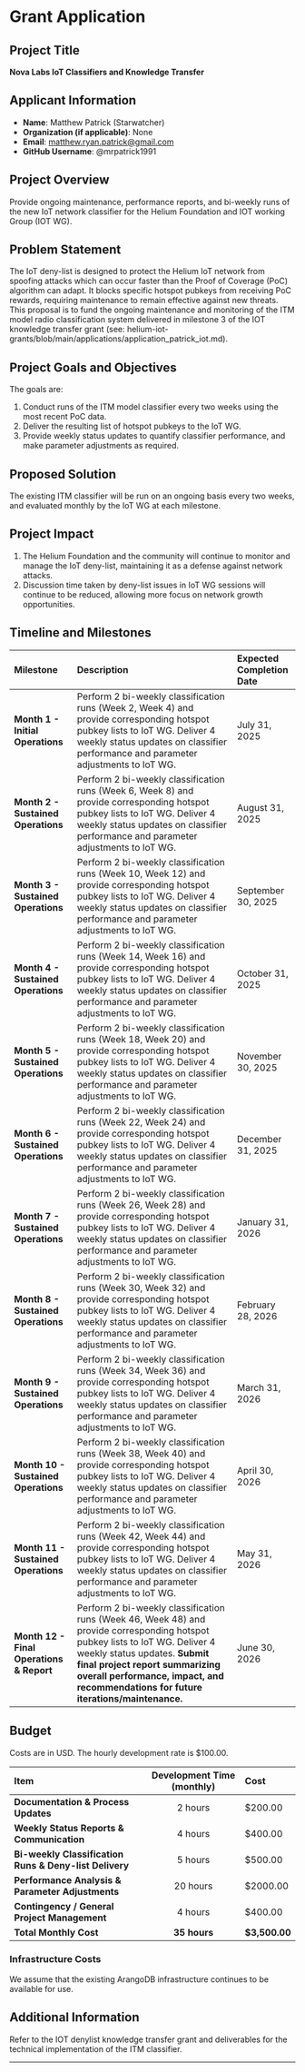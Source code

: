 # Grant Application

## Project Title
**Nova Labs IoT Classifiers and Knowledge Transfer**

## Applicant Information
- **Name**: Matthew Patrick (Starwatcher)
- **Organization (if applicable)**: None
- **Email**: matthew.ryan.patrick@gmail.com
- **GitHub Username**: @mrpatrick1991

## Project Overview

Provide ongoing maintenance, performance reports, and bi-weekly runs of the new IoT network classifier for the Helium Foundation and IOT working Group (IOT WG).

## Problem Statement

The IoT deny-list is designed to protect the Helium IoT network from spoofing attacks which can occur faster than the Proof of Coverage (PoC) algorithm can adapt. It blocks specific hotspot pubkeys from receiving PoC rewards, requiring maintenance to remain effective against new threats. This proposal is to fund the ongoing maintenance and monitoring of the ITM model radio classification system delivered in milestone 3 of the IOT knowledge transfer grant (see: helium-iot-grants/blob/main/applications/application_patrick_iot.md). 

## Project Goals and Objectives

The goals are:

1) Conduct runs of the ITM model classifier every two weeks using the most recent PoC data.
2) Deliver the resulting list of hotspot pubkeys to the IoT WG.
3) Provide weekly status updates to quantify classifier performance, and make parameter adjustments as required. 

## Proposed Solution

The existing ITM classifier will be run on an ongoing basis every two weeks, and evaluated monthly by the IoT WG at each milestone. 

## Project Impact

1) The Helium Foundation and the community will continue to monitor and manage the IoT deny-list, maintaining it as a defense against network attacks.
2) Discussion time taken by deny-list issues in IoT WG sessions will continue to be reduced, allowing more focus on network growth opportunities.

## Timeline and Milestones

| Milestone | Description | Expected Completion Date |
| :------------------------------- | :-------------------------------------------------------------------------------------------------------------------------------------------------------------------------------------------------------------------------- | :------------------------- |
| **Month 1 - Initial Operations** | Perform 2 bi-weekly classification runs (Week 2, Week 4) and provide corresponding hotspot pubkey lists to IoT WG. Deliver 4 weekly status updates on classifier performance and parameter adjustments to IoT WG. | July 31, 2025 |
| **Month 2 - Sustained Operations** | Perform 2 bi-weekly classification runs (Week 6, Week 8) and provide corresponding hotspot pubkey lists to IoT WG. Deliver 4 weekly status updates on classifier performance and parameter adjustments to IoT WG. | August 31, 2025 |
| **Month 3 - Sustained Operations** | Perform 2 bi-weekly classification runs (Week 10, Week 12) and provide corresponding hotspot pubkey lists to IoT WG. Deliver 4 weekly status updates on classifier performance and parameter adjustments to IoT WG. | September 30, 2025 |
| **Month 4 - Sustained Operations** | Perform 2 bi-weekly classification runs (Week 14, Week 16) and provide corresponding hotspot pubkey lists to IoT WG. Deliver 4 weekly status updates on classifier performance and parameter adjustments to IoT WG. | October 31, 2025 |
| **Month 5 - Sustained Operations** | Perform 2 bi-weekly classification runs (Week 18, Week 20) and provide corresponding hotspot pubkey lists to IoT WG. Deliver 4 weekly status updates on classifier performance and parameter adjustments to IoT WG. | November 30, 2025 |
| **Month 6 - Sustained Operations** | Perform 2 bi-weekly classification runs (Week 22, Week 24) and provide corresponding hotspot pubkey lists to IoT WG. Deliver 4 weekly status updates on classifier performance and parameter adjustments to IoT WG. | December 31, 2025 |
| **Month 7 - Sustained Operations** | Perform 2 bi-weekly classification runs (Week 26, Week 28) and provide corresponding hotspot pubkey lists to IoT WG. Deliver 4 weekly status updates on classifier performance and parameter adjustments to IoT WG. | January 31, 2026 |
| **Month 8 - Sustained Operations** | Perform 2 bi-weekly classification runs (Week 30, Week 32) and provide corresponding hotspot pubkey lists to IoT WG. Deliver 4 weekly status updates on classifier performance and parameter adjustments to IoT WG. | February 28, 2026 |
| **Month 9 - Sustained Operations** | Perform 2 bi-weekly classification runs (Week 34, Week 36) and provide corresponding hotspot pubkey lists to IoT WG. Deliver 4 weekly status updates on classifier performance and parameter adjustments to IoT WG. | March 31, 2026 |
| **Month 10 - Sustained Operations** | Perform 2 bi-weekly classification runs (Week 38, Week 40) and provide corresponding hotspot pubkey lists to IoT WG. Deliver 4 weekly status updates on classifier performance and parameter adjustments to IoT WG. | April 30, 2026 |
| **Month 11 - Sustained Operations** | Perform 2 bi-weekly classification runs (Week 42, Week 44) and provide corresponding hotspot pubkey lists to IoT WG. Deliver 4 weekly status updates on classifier performance and parameter adjustments to IoT WG. | May 31, 2026 |
| **Month 12 - Final Operations & Report** | Perform 2 bi-weekly classification runs (Week 46, Week 48) and provide corresponding hotspot pubkey lists to IoT WG. Deliver 4 weekly status updates. **Submit final project report summarizing overall performance, impact, and recommendations for future iterations/maintenance.** | June 30, 2026 |

## Budget

Costs are in USD. The hourly development rate is $100.00.

| Item                             | Development Time (monthly) | Cost    |
| :------------------------------- | :------------------------: | :------ |
| **Documentation & Process Updates** | 2 hours | $200.00 |
| **Weekly Status Reports & Communication** | 4 hours | $400.00 |
| **Bi-weekly Classification Runs & Deny-list Delivery** | 5 hours | $500.00 |
| **Performance Analysis & Parameter Adjustments** | 20 hours | $2000.00 |
| **Contingency / General Project Management** | 4 hours | $400.00 |
| **Total Monthly Cost** | **35 hours** | **$3,500.00** |

### Infrastructure Costs

We assume that the existing ArangoDB infrastructure continues to be available for use. 

## Additional Information

Refer to the IOT denylist knowledge transfer grant and deliverables for the technical implementation of the ITM classifier.

---
